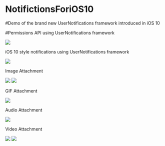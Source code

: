 # NotifictionsForiOS10
#Demo of the brand new UserNotifications framework introduced in iOS 10

#Permissions API using UserNotifications framework

<img src="https://github.com/satheeshwaran/NotifictionsForiOS10/blob/master/Screenshots/permissions.png"/>

iOS 10 style notifications using UserNotifications framework

<img src="https://github.com/satheeshwaran/NotifictionsForiOS10/blob/master/Screenshots/plainnotification.png"/>

Image Attachment

<img src="https://github.com/satheeshwaran/NotifictionsForiOS10/blob/master/Screenshots/imagenotification.png"/>

<img src="https://github.com/satheeshwaran/NotifictionsForiOS10/blob/master/Screenshots/imagenotificationexpanded"/>

GIF Attachment

<img src="https://github.com/satheeshwaran/NotifictionsForiOS10/blob/master/Screenshots/gifnotification.png"/>

Audio Attachment

<img src="https://github.com/satheeshwaran/NotifictionsForiOS10/blob/master/Screenshots/imagenotification.png"/>

Video Attachment

<img src="https://github.com/satheeshwaran/NotifictionsForiOS10/blob/master/Screenshots/videonotification1.png"/>

<img src="https://github.com/satheeshwaran/NotifictionsForiOS10/blob/master/Screenshots/videonotification2.png"/>
